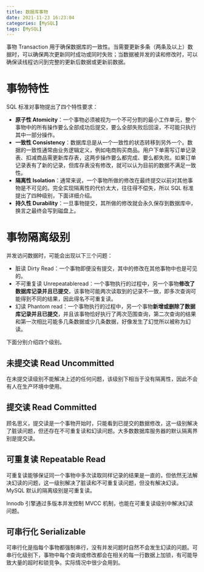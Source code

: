 ```yaml
---
title: 数据库事物
date: 2021-11-23 16:23:04
categories: [MySQL]
tags: [MySQL]
---
```


事物 Transaction 用于确保数据库的一致性。当需要更新多条（两条及以上）数据时，可以确保两次更新同时成功或同时失败；当数据被并发的读和修改时，可以确保读线程访问到完整的更新后数据或更新前数据。

<!--more-->

# 事物特性

SQL 标准对事物提出了四个特性要求：

- **原子性 Atomicity**：一个事物必须被视为一个不可分割的最小工作单元，整个事物中的所有操作要么全部成功后提交，要么全部失败后回滚，不可能只执行其中一部分操作。
- **一致性 Consistency**：数据库总是从一个一致性的状态转移到另外一个。数据的一致性通常由业务逻辑定义，例如电商购买商品。用户下单需写订单记录表、扣减商品需更新库存表，这两步操作要么都完成、要么都失败。如果订单记录表有了新的记录，但库存表没有修改，就可以认为目前的数据不满足一致性。
- **隔离性 Isolation**：通常来说，一个事物所做的修改在最终提交以前对其他事物是不可见的。完全实现隔离性的代价太大，往往得不偿失，所以 SQL 标准提出了四种级别，下面详细介绍。
- **持久性 Durability**：一旦事物提交，其所做的修改就会永久保存到数据库中，换言之最终会写到磁盘上。

# 事物隔离级别

并发访问数据时，可能会出现以下三个问题：

- 脏读 Dirty Read：一个事物即便没有提交，其中的修改在其他事物中也是可见的。
- 不可重复读 Unrepeatableread：一个事物执行的过程中，另一个事物**修改了数据库记录并且已提交**，该事物可能两次读取到的记录不一致，即多次查询可能得到不同的结果，因此得名不可重复读。
- 幻读 Phantom read：一个事物执行的过程中，另一个事物**新增或删除了数据库记录并且已提交**，并且该事物恰好执行了两次范围查询，第二次查询的结果和第一次相比可能多几条数据或少几条数据，好像发生了幻觉所以被称为幻读。

下面分别介绍四个级别。

## 未提交读 Read Uncommitted

在未提交读级别不能解决上述的任何问题，该级别下相当于没有隔离性，因此不会有人在生产环境中使用。

## 提交读 Read Committed

顾名思义，提交读是一个事物开始时，只能看到已提交的数据修改，这一级别解决了脏读问题，但还存在不可重复读和幻读问题。大多数数据库服务器的默认隔离界别是提交读。

## 可重复读 Repeatable Read

可重复读能够保证同一个事物中多次读取同样记录的结果是一直的，但依然无法解决幻读的问题，这一级别解决了脏读和不可重复读问题，但没有解决幻读。MySQL 默认的隔离级别是可重复读。

Innodb 引擎通过多版本并发控制 MVCC 机制，也能在可重复读级别中解决幻读问题。

## 可串行化 Serializable

可串行化是指每个事物都强制串行，没有并发问题时自然不会发生幻读的问题。可串行化级别下，事物中每个查询或修改都会在相关的每一行数据上加锁，有可能导致大量的超时和锁竞争。实际情况中很少会用到。
